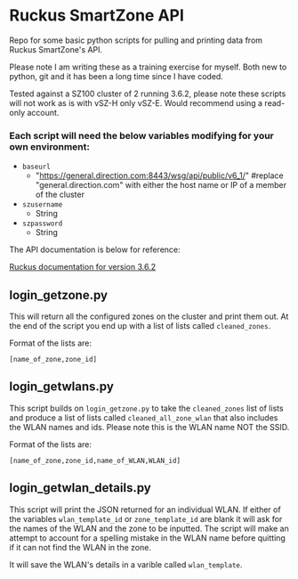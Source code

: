 # Ruckus SmartZone API

Repo for some basic python scripts for pulling and printing data from Ruckus SmartZone's API.

Please note I am writing these as a training exercise for myself. Both new to python, git and it has been a long time since I have coded.

Tested against a SZ100 cluster of 2 running 3.6.2, please note these scripts will not work as is with vSZ-H only vSZ-E. Would recommend using a read-only account.

### Each script will need the below variables modifying for your own environment:

* `baseurl`
    * "https://general.direction.com:8443/wsg/api/public/v6_1/" #replace "general.direction.com" with either the host name or IP of a member of the cluster
* `szusername`
    * String
* `szpassword`
    * String

The API documentation is below for reference:

[Ruckus documentation for version 3.6.2](http://docs.ruckuswireless.com/smartzone/3.6.2/sz100-public-api-reference-guide-3-6-2.html)

## login_getzone.py

This will return all the configured zones on the cluster and print them out. At the end of the script you end up with a list of lists called `cleaned_zones`.

Format of the lists are:

`[name_of_zone,zone_id]`

## login_getwlans.py

This script builds on `login_getzone.py` to take the `cleaned_zones` list of lists and produce a list of lists called `cleaned_all_zone_wlan` that also includes the WLAN names and ids. Please note this is the WLAN name NOT the SSID.

Format of the lists are:

`[name_of_zone,zone_id,name_of_WLAN,WLAN_id]`

## login_getwlan_details.py

This script will print the JSON returned for an individual WLAN. If either of the variables `wlan_template_id` or `zone_template_id` are blank it will ask for the names of the WLAN and the zone to be inputted. The script will make an attempt to account for a spelling mistake in the WLAN name before quitting if it can not find the WLAN in the zone.

It will save the WLAN's details in a varible called `wlan_template`.

